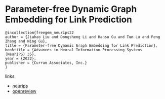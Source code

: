 # Parameter-free Dynamic Graph Embedding for Link Prediction

```
@incollection{freegem_neurips22
author = {Jiahao Liu and Dongsheng Li and Hansu Gu and Tun Lu and Peng Zhang and Ning Gu},
title = {Parameter-free Dynamic Graph Embedding for Link Prediction},
booktitle = {Advances in Neural Information Processing Systems (NeurIPS) 35},
year = {2022},
publisher = {Curran Associates, Inc.}
}
```

links
- [neurips](https://nips.cc/Conferences/2022/Schedule?showEvent=54304)
- [openreview](https://openreview.net/forum?id=215KQFiU65l)
